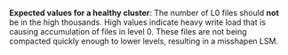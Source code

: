 **Expected values for a healthy cluster**: The number of L0 files should **not** be in the high thousands. High values indicate heavy write load that is causing accumulation of files in level 0. These files are not being compacted quickly enough to lower levels, resulting in a misshapen LSM.